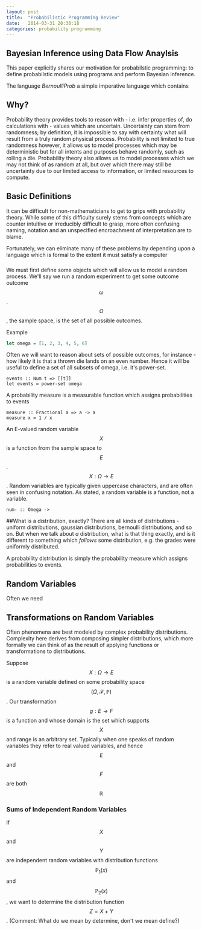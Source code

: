 ```yaml
---
layout: post
title:  "Probabilistic Programming Review"
date:   2014-03-31 20:30:18
categories: probability programming
---
```

<script type="text/javascript" src="http://cdn.mathjax.org/mathjax/latest/MathJax.js?config=TeX-AMS-MML_HTMLorMML"></script>

## Bayesian Inference using Data Flow Anaylsis
This paper explicitly shares our motivation for probabilstic programming: to define probabilstic models using programs and perform Bayesian inference.

The language *BernoulliProb* a simple imperative language which contains 

## Why?
Probability theory provides tools to reason with - i.e. infer properties of, do calculations with - values which are uncertain.
Uncertainty can stem from randomness; by definition, it is impossible to say with certainty what will result from a truly random physical process.
Probability is not limited to true randomness however, it allows us to model processes which may be deterministic but for all intents and purposes behave randomly, such as rolling a die.
Probability theory also allows us to model processes which we may not think of as random at all, but over which there may still be uncertainty due to our limited access to information, or limited resources to compute.

## Basic Definitions
It can be difficult for non-mathematicians to get to grips with probability theory.
While some of this difficulty surely stems from concepts which are counter intuitive or irreducibly difficult to grasp, more often confusing naming,  notation and an unspecified encroachment of interpretation are to blame.

Fortunately, we can eliminate many of these problems by depending upon a language which is formal to the extent it must satisfy a computer 

###
We must first define some objects which will allow us to model a random process.
We'll say we run a random experiment to get some outcome outcome $$\omega$$.
$$\Omega$$, the sample space, is the set of all possible outcomes.

Example
```Haskell
let omega = [1, 2, 3, 4, 5, 6]
```

Often we will want to reason about sets of possible outcomes, for instance - how likely it is that a thrown die lands on an even number.
Hence it will be useful to define a set of all subsets of omega, i.e. it's power-set. 

```
events :: Num t => [[t]]
let events = power-set omega
```

A probability measure is a measurable function which assigns probabilities to events
```
measure :: Fractional a => a -> a
measure x = 1 / x
```

An E-valued random variable $$X$$ is a function from the sample space to $$E$$.
$$X:\Omega \rightarrow E$$.
Random variables are typically given uppercase characters, and are often seen in confusing notation.
As stated, a random variable is a function, not a variable.

```
num- :: Omega -> 
```

##What is a distribution, exactly?
There are all kinds of distributions - uniform distributions, gaussian distributions, bernoulli distributions, and so on.
But when we talk about *a* distribution, what is that thing exactly, and is it different to something which *follows* some distribution, e.g. the grades were uniformly distributed.

A probability distribution is simply the probability measure which assigns probabilities to events.

## Random Variables
Often we need   


## Transformations on Random Variables
Often phenomena are best modeled by complex probability distributions.
Complexity here derives from composing simpler distributions, which more formally we can think of as the result of applying functions or transformations to distributions.

Suppose $$X:\Omega \to E$$ is a random variable defined on some probability space $$(\Omega, \mathcal{F}, \mathbb{P})$$.
Our transformation $$g:E \to F$$ is a function and whose domain is the set which supports $$X$$ and range is an arbitrary set.
Typically when one speaks of random variables they refer to real valued variables, and hence $$E$$ and $$F$$ are both $$\mathbb{R}$$

### Sums of Independent Random Variables
If $$X$$ and $$Y$$ are independent random variables with distribution functions $$\mathbb{P}_1(x)$$ and $$\mathbb{P}_2(x)$$, we want to determine the distribution function $$Z = X + Y$$.  (Comment: What do we mean by determine, don't we mean define?)